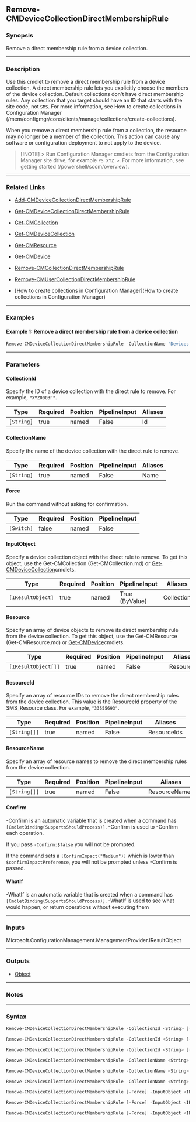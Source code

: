 Remove-CMDeviceCollectionDirectMembershipRule
---------------------------------------------




### Synopsis
Remove a direct membership rule from a device collection.



---


### Description

Use this cmdlet to remove a direct membership rule from a device collection. A direct membership rule lets you explicitly choose the members of the device collection. Default collections don't have direct membership rules. Any collection that you target should have an ID that starts with the site code, not `SMS`. For more information, see How to create collections in Configuration Manager (/mem/configmgr/core/clients/manage/collections/create-collections).



When you remove a direct membership rule from a collection, the resource may no longer be a member of the collection. This action can cause any software or configuration deployment to not apply to the device.



> [!NOTE] > Run Configuration Manager cmdlets from the Configuration Manager site drive, for example `PS XYZ:>`. For more information, see getting started (/powershell/sccm/overview).



---


### Related Links
* [Add-CMDeviceCollectionDirectMembershipRule](Add-CMDeviceCollectionDirectMembershipRule)



* [Get-CMDeviceCollectionDirectMembershipRule](Get-CMDeviceCollectionDirectMembershipRule)



* [Get-CMCollection](Get-CMCollection)



* [Get-CMDeviceCollection](Get-CMDeviceCollection)



* [Get-CMResource](Get-CMResource)



* [Get-CMDevice](Get-CMDevice)



* [Remove-CMCollectionDirectMembershipRule](Remove-CMCollectionDirectMembershipRule)



* [Remove-CMUserCollectionDirectMembershipRule](Remove-CMUserCollectionDirectMembershipRule)



* [How to create collections in Configuration Manager](How to create collections in Configuration Manager)





---


### Examples
#### Example 1: Remove a direct membership rule from a device collection
```PowerShell
Remove-CMDeviceCollectionDirectMembershipRule -CollectionName "Devices 01" -ResourceId "2097152004" -Force
```



---


### Parameters
#### **CollectionId**

Specify the ID of a device collection with the direct rule to remove. For example, `"XYZ0003F"`.






|Type      |Required|Position|PipelineInput|Aliases|
|----------|--------|--------|-------------|-------|
|`[String]`|true    |named   |False        |Id     |



#### **CollectionName**

Specify the name of the device collection with the direct rule to remove.






|Type      |Required|Position|PipelineInput|Aliases|
|----------|--------|--------|-------------|-------|
|`[String]`|true    |named   |False        |Name   |



#### **Force**

Run the command without asking for confirmation.






|Type      |Required|Position|PipelineInput|
|----------|--------|--------|-------------|
|`[Switch]`|false   |named   |False        |



#### **InputObject**

Specify a device collection object with the direct rule to remove. To get this object, use the Get-CMCollection (Get-CMCollection.md) or [Get-CMDeviceCollection](Get-CMDeviceCollection.md)cmdlets.






|Type             |Required|Position|PipelineInput |Aliases   |
|-----------------|--------|--------|--------------|----------|
|`[IResultObject]`|true    |named   |True (ByValue)|Collection|



#### **Resource**

Specify an array of device objects to remove its direct membership rule from the device collection. To get this object, use the Get-CMResource (Get-CMResource.md) or [Get-CMDevice](Get-CMDevice.md)cmdlets.






|Type               |Required|Position|PipelineInput|Aliases  |
|-------------------|--------|--------|-------------|---------|
|`[IResultObject[]]`|true    |named   |False        |Resources|



#### **ResourceId**

Specify an array of resource IDs to remove the direct membership rules from the device collection. This value is the ResourceId property of the SMS_Resource class. For example, `"33555693"`.






|Type        |Required|Position|PipelineInput|Aliases    |
|------------|--------|--------|-------------|-----------|
|`[String[]]`|true    |named   |False        |ResourceIds|



#### **ResourceName**

Specify an array of resource names to remove the direct membership rules from the device collection.






|Type        |Required|Position|PipelineInput|Aliases      |
|------------|--------|--------|-------------|-------------|
|`[String[]]`|true    |named   |False        |ResourceNames|



#### **Confirm**
-Confirm is an automatic variable that is created when a command has ```[CmdletBinding(SupportsShouldProcess)]```.
-Confirm is used to -Confirm each operation.

If you pass ```-Confirm:$false``` you will not be prompted.


If the command sets a ```[ConfirmImpact("Medium")]``` which is lower than ```$confirmImpactPreference```, you will not be prompted unless -Confirm is passed.

#### **WhatIf**
-WhatIf is an automatic variable that is created when a command has ```[CmdletBinding(SupportsShouldProcess)]```.
-WhatIf is used to see what would happen, or return operations without executing them


---


### Inputs
Microsoft.ConfigurationManagement.ManagementProvider.IResultObject





---


### Outputs
* [Object](https://learn.microsoft.com/en-us/dotnet/api/System.Object)






---


### Notes




---


### Syntax
```PowerShell
Remove-CMDeviceCollectionDirectMembershipRule -CollectionId <String> [-Force] -Resource <IResultObject[]> [-Confirm] [-WhatIf] [<CommonParameters>]
```
```PowerShell
Remove-CMDeviceCollectionDirectMembershipRule -CollectionId <String> [-Force] -ResourceId <String[]> [-Confirm] [-WhatIf] [<CommonParameters>]
```
```PowerShell
Remove-CMDeviceCollectionDirectMembershipRule -CollectionId <String> [-Force] -ResourceName <String[]> [-Confirm] [-WhatIf] [<CommonParameters>]
```
```PowerShell
Remove-CMDeviceCollectionDirectMembershipRule -CollectionName <String> [-Force] -ResourceName <String[]> [-Confirm] [-WhatIf] [<CommonParameters>]
```
```PowerShell
Remove-CMDeviceCollectionDirectMembershipRule -CollectionName <String> [-Force] -Resource <IResultObject[]> [-Confirm] [-WhatIf] [<CommonParameters>]
```
```PowerShell
Remove-CMDeviceCollectionDirectMembershipRule -CollectionName <String> [-Force] -ResourceId <String[]> [-Confirm] [-WhatIf] [<CommonParameters>]
```
```PowerShell
Remove-CMDeviceCollectionDirectMembershipRule [-Force] -InputObject <IResultObject> -Resource <IResultObject[]> [-Confirm] [-WhatIf] [<CommonParameters>]
```
```PowerShell
Remove-CMDeviceCollectionDirectMembershipRule [-Force] -InputObject <IResultObject> -ResourceId <String[]> [-Confirm] [-WhatIf] [<CommonParameters>]
```
```PowerShell
Remove-CMDeviceCollectionDirectMembershipRule [-Force] -InputObject <IResultObject> -ResourceName <String[]> [-Confirm] [-WhatIf] [<CommonParameters>]
```
